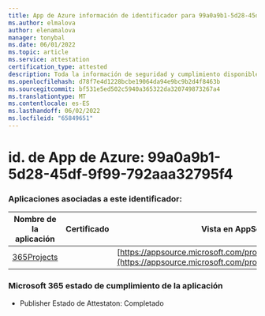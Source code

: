 ```yaml
---
title: App de Azure información de identificador para 99a0a9b1-5d28-45df-9f99-792aaa32795f4
ms.author: elmalova
author: elenamalova
manager: tonybal
ms.date: 06/01/2022
ms.topic: article
ms.service: attestation
certification_type: attested
description: Toda la información de seguridad y cumplimiento disponible para 99a0a9b1-5d28-45df-9f99-792aaa32795f4.
ms.openlocfilehash: d78f7e4d1228bcbe19064da94e9bc9b2d4f8463b
ms.sourcegitcommit: bf531e5ed502c5940a365322da320749873267a4
ms.translationtype: MT
ms.contentlocale: es-ES
ms.lasthandoff: 06/02/2022
ms.locfileid: "65849651"
---
```

# <a name="azure-app-id-99a0a9b1-5d28-45df-9f99-792aa32795f4"></a>id. de App de Azure: 99a0a9b1-5d28-45df-9f99-792aaa32795f4


### <a name="apps-associated-with-this-id"></a>Aplicaciones asociadas a este identificador:
| **Nombre de la aplicación** | **Certificado** | **Vista en AppSource** |
|--------------|---------------|-----------------------|
| [365Projects](../forward/WA200002160.md) |  | [https://appsource.microsoft.com/product/office/WA200002160](https://appsource.microsoft.com/product/office/WA200002160) |

### <a name="microsoft-365-app-compliance-status"></a>Microsoft 365 estado de cumplimiento de la aplicación
- Publisher Estado de Attestaton: Completado
